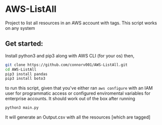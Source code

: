 # AWS-ListAll
Project to list all resources in an AWS account with tags. 
This script works on any system 


## Get started:

Install python3 and pip3 along with AWS CLI (for your os)
then, 
```sh
git clone https://github.com/connorv001/AWS-ListAll.git
cd AWS-ListAll
pip3 install pandas
pip3 install boto3
```
to run this script, given that you've either ran `aws configure` with an IAM user for programmatic access or configured enviromental variables for enterprise accounts. It should work out of the box after running 
```sh
python3 main.py
```
It will generate an Output.csv with all the resources [which are tagged] 
